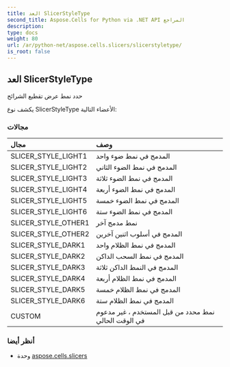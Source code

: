 ```yaml
---
title: العد SlicerStyleType
second_title: Aspose.Cells for Python via .NET API المراجع
description:
type: docs
weight: 80
url: /ar/python-net/aspose.cells.slicers/slicerstyletype/
is_root: false
---
```

##  العد SlicerStyleType
حدد نمط عرض تقطيع الشرائح



يكشف نوع SlicerStyleType الأعضاء التالية:

###  مجالات
| مجال| وصف|
| :- | :- |
| SLICER_STYLE_LIGHT1 | المدمج في نمط ضوء واحد|
| SLICER_STYLE_LIGHT2 | المدمج في نمط الضوء الثاني|
| SLICER_STYLE_LIGHT3 | المدمج في نمط الضوء ثلاثة|
| SLICER_STYLE_LIGHT4 | المدمج في نمط الضوء أربعة|
| SLICER_STYLE_LIGHT5 | المدمج في نمط الضوء خمسة|
| SLICER_STYLE_LIGHT6 |المدمج في نمط الضوء ستة|
| SLICER_STYLE_OTHER1 | نمط مدمج آخر|
| SLICER_STYLE_OTHER2 | المدمج في أسلوب اثنين آخرين|
| SLICER_STYLE_DARK1 | المدمج في نمط الظلام واحد|
| SLICER_STYLE_DARK2 | المدمج في نمط السحب الداكن|
| SLICER_STYLE_DARK3 | المدمج في النمط الداكن ثلاثة|
| SLICER_STYLE_DARK4 | المدمج في نمط الظلام أربعة|
| SLICER_STYLE_DARK5 | المدمج في نمط الظلام خمسة|
| SLICER_STYLE_DARK6 | المدمج في نمط الظلام ستة|
| CUSTOM | نمط محدد من قبل المستخدم ، غير مدعوم في الوقت الحالي|



###  أنظر أيضا
* وحدة [aspose.cells.slicers](..)
